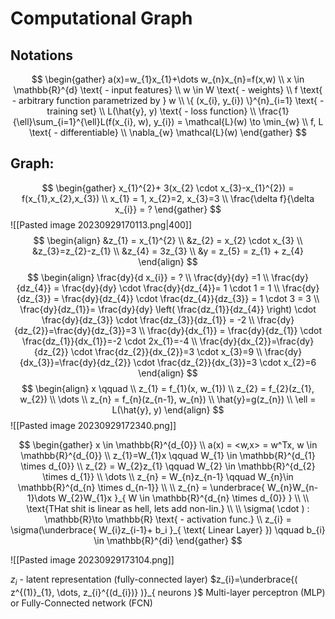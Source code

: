 # Computational Graph

## Notations
$$
\begin{gather}
a(x)=w_{1}x_{1}+\dots w_{n}x_{n}=f(x,w) \\
x \in \mathbb{R}^{d} \text{ - input features} \\
w \in W \text{ - weights} \\
f \text{ - arbitrary function parametrized by } w \\
\{ (x_{i}, y_{i}) \}^{n}_{i=1} \text{ - training set} \\
L(\hat{y}, y) \text{ - loss function} \\
\frac{1}{\ell}\sum_{i=1}^{\ell}L(f(x_{i}, w), y_{i}) = \mathcal{L}(w) \to \min_{w} \\
f, L \text{ - differentiable} \\
\nabla_{w} \mathcal{L}(w)
\end{gather}
$$

## Graph:
$$
\begin{gather}
x_{1}^{2}+ 3(x_{2} \cdot x_{3}-x_{1}^{2}) = f(x_{1},x_{2},x_{3}) \\
x_{1} = 1, x_{2}=2, x_{3}=3 \\
\frac{\delta f}{\delta x_{i}} = ?
\end{gather}
$$
![[Pasted image 20230929170113.png|400]]
$$
\begin{align}
&z_{1} = x_{1}^{2} \\
&z_{2} = x_{2} \cdot x_{3} \\
&z_{3}=z_{2}-z_{1} \\ 
&z_{4} = 3z_{3} \\
&y = z_{5} = z_{1} + z_{4}
\end{align}
$$
$$
\begin{align} 
\frac{dy}{d x_{i}} = ? \\
\frac{dy}{dy} =1 \\
\frac{dy}{dz_{4}} = \frac{dy}{dy} \cdot \frac{dy}{dz_{4}}= 1 \cdot 1 = 1 \\
\frac{dy}{dz_{3}} = \frac{dy}{dz_{4}} \cdot \frac{dz_{4}}{dz_{3}} = 1 \cdot  3 = 3  \\
\frac{dy}{dz_{1}}= \frac{dy}{dy} \left(  \frac{dz_{1}}{dz_{4}} \right)  \cdot \frac{dy}{dz_{3}} \cdot \frac{dz_{3}}{dz_{1}} = -2 \\
\frac{dy}{dz_{2}}=\frac{dy}{dz_{3}}=3 \\
\frac{dy}{dx_{1}} = \frac{dy}{dz_{1}} \cdot \frac{dz_{1}}{dx_{1}}=-2  \cdot  2x_{1}=-4 \\
\frac{dy}{dx_{2}}=\frac{dy}{dz_{2}} \cdot \frac{dz_{2}}{dx_{2}}=3 \cdot x_{3}=9 \\
\frac{dy}{dx_{3}}=\frac{dy}{dz_{2}} \cdot \frac{dz_{2}}{dx_{3}}=3 \cdot x_{2}=6
\end{align}
$$
$$
\begin{align}
x \qquad  \\
z_{1} = f_{1}(x, w_{1}) \\
z_{2} = f_{2}(z_{1}, w_{2}) \\
\dots \\
z_{n} = f_{n}(z_{n-1}, w_{n}) \\
\hat{y}=g(z_{n})  \\
\ell = L(\hat{y}, y)
\end{align}
$$
![[Pasted image 20230929172340.png]]


$$
\begin{gather}
x \in \mathbb{R}^{d_{0}}  \\
a(x) = <w,x> = w^Tx, w \in \mathbb{R}^{d_{0}} \\
z_{1}=W_{1}x \qquad W_{1} \in \mathbb{R}^{d_{1} \times d_{0}} \\
z_{2} = W_{2}z_{1} \qquad W_{2} \in \mathbb{R}^{d_{2} \times d_{1}} \\
\dots \\
z_{n} = W_{n}z_{n-1} \qquad W_{n}\in \mathbb{R}^{d_{n} \times d_{n-1}} \\ \\
z_{n} = \underbrace{ W_{n}W_{n-1}\dots W_{2}W_{1}x }_{ W \in \mathbb{R}^{d_{n} \times d_{0}} } \\ \\
\text{THat shit is linear as hell, lets add non-lin.} \\ \\
\sigma( \cdot ) : \mathbb{R}\to \mathbb{R} \text{ - activation func.} \\
z_{i} = \sigma(\underbrace{ W_{i}z_{i-1}+ b_i }_{ \text{ Linear Layer} }) \qquad b_{i} \in \mathbb{R}^{di}
\end{gather}
$$

![[Pasted image 20230929173104.png]]

$z_{i} \text{ - latent representation (fully-connected layer)}$
$z_{i}=\underbrace{( z^{(1)}_{1}, \dots, z_{i}^{(d_{i})} )}_{ neurons }$  Multi-layer perceptron (MLP) or Fully-Connected network (FCN)


